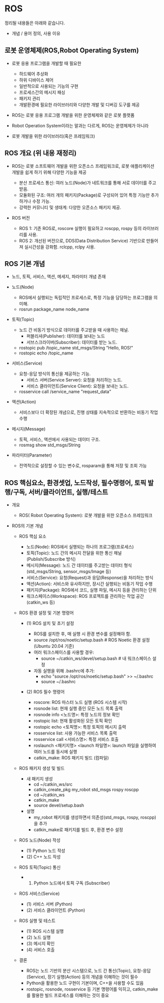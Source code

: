 # ROS

정리될 내용들은 아래와 같습니다.

- 개념 / 용어 정의, 사용 이유


## 로봇 운영체제(ROS,Robot Operating System)

- 로봇 응용 프로그램을 개발할 때 필요한 
  - 하드웨어 추상화
  - 하위 디바이스 제어
  - 일반적으로 사용되는 기능의 구현
  - 프로세스간의 메시지 패싱
  - 패키지 관리
  - 개발환경에 필요한 라이브러리와 다양한 개발 및 디버깅 도구를 제공

- ROS는 로봇 응용 프로그램 개발을 위한 운영체제와 같은 로봇 플랫폼
- Robot Operation System이라는 말과는 다르게, ROS는 운영체제가 아니라
- 로봇 개발을 위한 라이브러리(혹은 프레임워크)

## ROS 개요 (위 내용 재정리)

- ROS는 로봇 소프트웨어 개발을 위한 오픈소스 프레임워크로, 로봇 애플리케이션 개발을 쉽게 하기 위해 다양한 기능을 제공
  - 분산 프로세스 통신: 여러 노드(Node)가 네트워크를 통해 서로 데이터를 주고받음.
  - 모듈화된 구조: 여러 개의 패키지(Package)로 구성되어 있어 특정 기능만 추가하거나 수정 가능.
  - 강력한 커뮤니티 및 생태계: 다양한 오픈소스 패키지 제공.

- ROS 버전
  - ROS 1: 기존 ROS로, roscore 실행이 필요하고 roscpp, rospy 등의 라이브러리를 사용.
  - ROS 2: 개선된 버전으로, DDS(Data Distribution Service) 기반으로 만들어져 실시간성을 강화함. rclcpp, rclpy 사용.

## ROS 기본 개념

- 노드, 토픽, 서비스, 액션, 메세지, 파라미터 개념 존재
- 노드(Node)
  - ROS에서 실행되는 독립적인 프로세스로, 특정 기능을 담당하는 프로그램을 의미해.
  - rosrun package_name node_name

- 토픽(Topic)
  - 노드 간 비동기 방식으로 데이터를 주고받을 때 사용하는 채널.
    - 퍼블리셔(Publisher): 데이터를 보내는 노드
    - 서브스크라이버(Subscriber): 데이터를 받는 노드.
  - rostopic pub /topic_name std_msgs/String "Hello, ROS!"
  - rostopic echo /topic_name

- 서비스(Service)
  - 요청-응답 방식의 통신을 제공하는 기능.
    - 서비스 서버(Service Server): 요청을 처리하는 노드.
    - 서비스 클라이언트(Service Client): 요청을 보내는 노드.
  - rosservice call /service_name "request_data"

- 액션(Action)
  - 서비스보다 더 확장된 개념으로, 진행 상태를 지속적으로 반환하는 비동기 작업 수행

- 메시지(Message)
  - 토픽, 서비스, 액션에서 사용되는 데이터 구조.
  - rosmsg show std_msgs/String

- 파라미터(Parameter)
  - 전역적으로 설정할 수 있는 변수로, rosparam을 통해 저장 및 조회 가능

## ROS 핵심요소, 환경셋업, 노드작성, 필수명령어, 토픽 발행/구독, 서버/클라이언트, 실행/테스트

- 개요
  - ROS( Robot Operating System): 로봇 개발을 위한 오픈소스 프레임워크

- ROS의 기본 개념
  - ROS 핵심 요소
    - 노드(Node):	ROS에서 실행되는 하나의 프로그램(프로세스)
    - 토픽(Topic): 노드 간의 메시지 전달을 위한 통신 채널 (Publish/Subscribe 방식)
    - 메시지(Message): 노드 간 데이터를 주고받는 데이터 형식 (std_msgs/String, sensor_msgs/Image 등)
    - 서비스(Service): 요청(Request)과 응답(Response)을 처리하는 방식
    - 액션(Action): 서비스와 유사하지만, 장시간 실행되는 비동기 작업 수행
    - 패키지(Package): ROS에서 코드, 실행 파일, 메시지 등을 관리하는 단위
    - 워크스페이스(Workspace): ROS 프로젝트를 관리하는 작업 공간 (catkin_ws 등)

  - ROS 환경 설정 및 기본 명령어
    - (1) ROS 설치 및 초기 설정
	    - ROS를 설치한 후, 매 실행 시 환경 변수를 설정해야 함.
        - source /opt/ros/noetic/setup.bash  # ROS Noetic 환경 설정 (Ubuntu 20.04 기준)
      - 여러 워크스페이스를 사용할 경우:
        - source ~/catkin_ws/devel/setup.bash  # 내 워크스페이스 설정
      - 자동 실행을 위해 .bashrc에 추가:
        - echo "source /opt/ros/noetic/setup.bash" >> ~/.bashrc
        - source ~/.bashrc

    - (2) ROS 필수 명령어
      - roscore: ROS 마스터 노드 실행 (ROS 시스템 시작)
      - rosnode list: 현재 실행 중인 모든 노드 목록 출력
      - rosnode info <노드명>: 특정 노드의 정보 확인
      - rostopic list: 현재 활성화된 모든 토픽 확인
      - rostopic echo <토픽명>: 특정 토픽의 메시지 출력
      - rosservice list: 사용 가능한 서비스 목록 출력
      - rosservice call <서비스명>: 특정 서비스 호출
      - roslaunch <패키지명> <launch 파일명>: launch 파일을 실행하여 여러 노드를 동시에 실행
      - catkin_make: ROS 패키지 빌드 (컴파일)

  - ROS 패키지 생성 및 빌드
    - 새 패키지 생성
      - cd ~/catkin_ws/src
      - catkin_create_pkg my_robot std_msgs rospy roscpp
      - cd ~/catkin_ws
      - catkin_make
      - source devel/setup.bash
    - 설명
	    - my_robot 패키지를 생성하면서 의존성(std_msgs, rospy, roscpp)을 추가
	    - catkin_make로 패키지를 빌드 후, 환경 변수 설정

  - ROS 노드(Node) 작성
    - (1) Python 노드 작성
    - (2) C++ 노드 작성

  - ROS 토픽(Topic) 통신
    - 1) Python 노드에서 토픽 구독 (Subscriber)

  - ROS 서비스(Service)
    - (1) 서비스 서버 (Python)
    - (2) 서비스 클라이언트 (Python)

  - ROS 실행 및 테스트
    - (1) ROS 시스템 실행
    - (2) 노드 실행
    - (3) 메시지 확인
    - (4) 서비스 호출

  - 결론
    - ROS는 노드 기반의 분산 시스템으로, 노드 간 통신(Topic), 요청-응답(Service), 장기 실행(Action) 등의 개념을 이해하는 것이 필수
    - Python을 활용한 노드 구현이 기본이며, C++을 사용할 수도 있음
    - rostopic, rosnode, rosservice 등 기본 명령어를 익히고, catkin_make를 활용한 빌드 프로세스를 이해하는 것이 중요